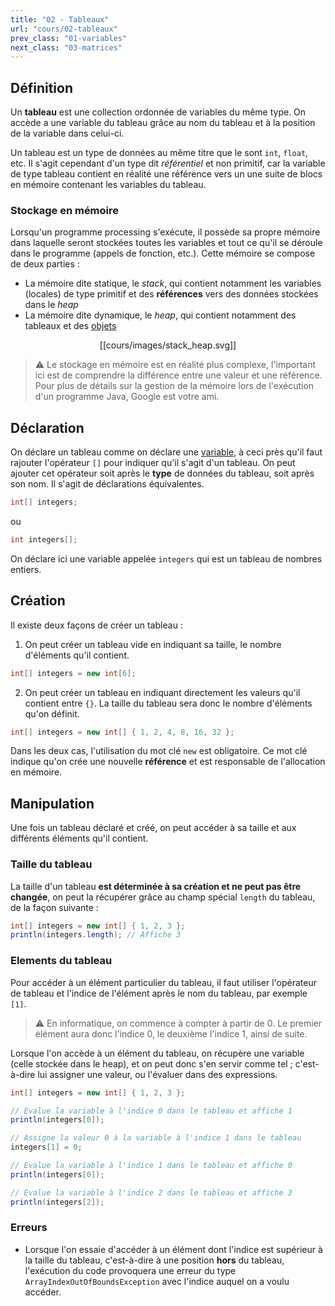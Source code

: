 ```yaml
---
title: "02 - Tableaux"
url: "cours/02-tableaux"
prev_class: "01-variables"
next_class: "03-matrices"
---
```


## Définition

Un **tableau** est une collection ordonnée de variables du même type. On accède a une variable du tableau grâce au nom du tableau et à la position de la variable dans celui-ci.

Un tableau est un type de données au même titre que le sont `int`, `float`, etc. Il s'agit cependant d'un type dit *référentiel* et non primitif, car la variable de type tableau contient en réalité une référence vers un une suite de blocs en mémoire contenant les variables du tableau.

### Stockage en mémoire

Lorsqu'un programme processing s'exécute, il possède sa propre mémoire dans laquelle seront stockées toutes les variables et tout ce qu'il se déroule dans le programme (appels de fonction, etc.). Cette mémoire se compose de deux parties :

- La mémoire dite statique, le *stack*, qui contient notamment les variables (locales) de type primitif et des **références** vers des données stockées dans le *heap*
- La mémoire dite dynamique, le *heap*, qui contient notamment des tableaux et des [objets](cours/09-classes.md)

<p class="svg-container" align="center">
[[cours/images/stack_heap.svg]]
</p>

> ⚠️ Le stockage en mémoire est en réalité plus complexe, l'important ici est de comprendre la différence entre une valeur et une référence. Pour plus de détails sur la gestion de la mémoire lors de l'exécution d'un programme Java, Google est votre ami.


## Déclaration

On déclare un tableau comme on déclare une [variable](cours/01-variables.md), à ceci près qu'il faut rajouter l'opérateur `[]` pour indiquer qu'il s'agit d'un tableau. On peut ajouter cet opérateur soit après le **type** de données du tableau, soit après son nom. Il s'agit de déclarations équivalentes.

```java
int[] integers;
```

ou

```java
int integers[];
```

On déclare ici une variable appelée `integers` qui est un tableau de nombres entiers.

## Création

Il existe deux façons de créer un tableau :

1. On peut créer un tableau vide en indiquant sa taille, le nombre d'éléments qu'il contient.

```java
int[] integers = new int[6];
```

2. On peut créer un tableau en indiquant directement les valeurs qu'il contient entre `{}`. La taille du tableau sera donc le nombre d'éléments qu'on définit.

```java
int[] integers = new int[] { 1, 2, 4, 8, 16, 32 };
```

Dans les deux cas, l'utilisation du mot clé `new` est obligatoire. Ce mot clé indique qu'on crée une nouvelle **référence** et est responsable de l'allocation en mémoire.

## Manipulation

Une fois un tableau déclaré et créé, on peut accéder à sa taille et aux différents éléments qu'il contient.

### Taille du tableau

La taille d'un tableau **est déterminée à sa création et ne peut pas être changée**, on peut la récupérer grâce au champ spécial `length` du tableau, de la façon suivante :

```java
int[] integers = new int[] { 1, 2, 3 };
println(integers.length); // Affiche 3
```

### Elements du tableau

Pour accéder à un élément particulier du tableau, il faut utiliser l'opérateur de tableau et l'indice de l'élément après le nom du tableau, par exemple `[1]`.

> ⚠️ En informatique, on commence à compter à partir de 0. Le premier élément aura donc l'indice 0, le deuxième l'indice 1, ainsi de suite.

Lorsque l'on accède à un élément du tableau, on récupère une variable (celle stockée dans le heap), et on peut donc s'en servir comme tel ; c'est-à-dire lui assigner une valeur, ou l'évaluer dans des expressions.

```java
int[] integers = new int[] { 1, 2, 3 };

// Evalue la variable à l'indice 0 dans le tableau et affiche 1
println(integers[0]); 

// Assigne la valeur 0 à la variable à l'indice 1 dans le tableau
integers[1] = 0; 

// Evalue la variable à l'indice 1 dans le tableau et affiche 0
println(integers[0]);

// Evalue la variable à l'indice 2 dans le tableau et affiche 3
println(integers[2]); 
```

### Erreurs

- Lorsque l'on essaie d'accéder à un élément dont l'indice est supérieur à la taille du tableau, c'est-à-dire à une position **hors** du tableau, l'exécution du code provoquera une erreur du type `ArrayIndexOutOfBoundsException` avec l'indice auquel on a voulu accéder.